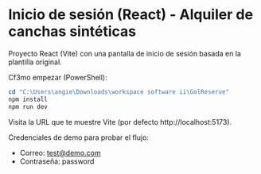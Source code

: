 # Inicio de sesión (React) - Alquiler de canchas sintéticas

Proyecto React (Vite) con una pantalla de inicio de sesión basada en la plantilla original.

C f3mo empezar (PowerShell):

```powershell
cd "C:\Users\angie\Downloads\workspace software ii\GolReserve"
npm install
npm run dev
```

Visita la URL que te muestre Vite (por defecto http://localhost:5173).

Credenciales de demo para probar el flujo:
- Correo: test@demo.com
- Contraseña: password

